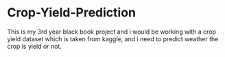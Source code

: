 # Crop-Yield-Prediction
This is my 3rd year black book project and i would be working with a crop yield dataset which is taken from kaggle, and i need to predict weather the crop is yield or not.  
